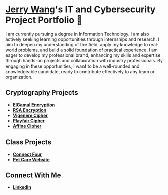 # <a href="https://www.linkedin.com/in/jerryw4ng/">Jerry Wang</a>'s IT and Cybersecurity Project Portfolio 🔐

I am currently pursuing a degree in Information Technology. I am also actively seeking learning opportunities through internships and research. I aim to deepen my understanding of the field, apply my knowledge to real-world problems, and build a solid foundation of practical experience. I am eager to develop my professional brand, enhancing my skills and expertise through hands-on projects and collaboration with industry professionals. By engaging in these opportunities, I want to be a well-rounded and knowledgeable candidate, ready to contribute effectively to any team or organization.

## Cryptography Projects

- **[ElGamal Encryption](https://github.com/jerryw4n/ElGamalDecoder)**
- **[RSA Encryption](https://github.com/jerryw4n/RSAEncryptionDecoder)**
- **[Vigenere Cipher](https://github.com/jerryw4n/vigenereDecoder)**
- **[Playfair Cipher](https://github.com/jerryw4n/playfairEncoder)**
- **[Affine Cipher](https://github.com/jerryw4n/affineEncoder)**

## Class Projects

- **[Connect Four](https://github.com/jerryw4n/connectFourReactJS)**
- **[Pet Care Website](https://github.com/jerryw4n/PetCareWebsite)**

## Connect With Me

- **[LinkedIn](https://www.linkedin.com/in/jerryw4ng/)**
